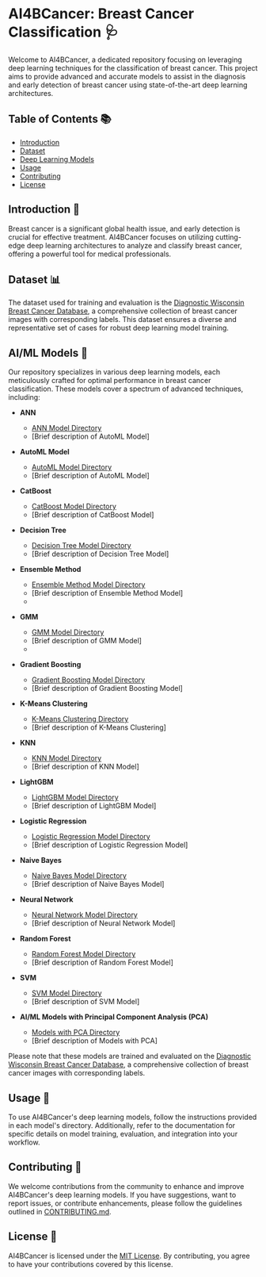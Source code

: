 # AI4BCancer: Breast Cancer Classification 🩺

Welcome to AI4BCancer, a dedicated repository focusing on leveraging deep learning techniques for the classification of breast cancer. This project aims to provide advanced and accurate models to assist in the diagnosis and early detection of breast cancer using state-of-the-art deep learning architectures.

## Table of Contents 📚

- [Introduction](#introduction)
- [Dataset](#dataset)
- [Deep Learning Models](#deep-learning-models)
- [Usage](#usage)
- [Contributing](#contributing)
- [License](#license)

## Introduction 🌟

Breast cancer is a significant global health issue, and early detection is crucial for effective treatment. AI4BCancer focuses on utilizing cutting-edge deep learning architectures to analyze and classify breast cancer, offering a powerful tool for medical professionals.

## Dataset 📊

The dataset used for training and evaluation is the [Diagnostic Wisconsin Breast Cancer Database](https://www.kaggle.com/datasets/uciml/breast-cancer-wisconsin-data), a comprehensive collection of breast cancer images with corresponding labels. This dataset ensures a diverse and representative set of cases for robust deep learning model training.

## AI/ML Models 🧠

Our repository specializes in various deep learning models, each meticulously crafted for optimal performance in breast cancer classification. These models cover a spectrum of advanced techniques, including:

- **ANN**
  - [ANN Model Directory](https://github.com/footcricket05/BCancerAI/tree/main/Models/ANN)
  - [Brief description of AutoML Model]
    
- **AutoML Model**
  - [AutoML Model Directory](https://github.com/footcricket05/BCancerAI/tree/main/Models/AutoML%20Model)
  - [Brief description of AutoML Model]

- **CatBoost**
  - [CatBoost Model Directory](https://github.com/footcricket05/BCancerAI/tree/main/Models/CatBoost)
  - [Brief description of CatBoost Model]

- **Decision Tree**
  - [Decision Tree Model Directory](https://github.com/footcricket05/BCancerAI/tree/main/Models/Decision%20Tree)
  - [Brief description of Decision Tree Model]

- **Ensemble Method**
  - [Ensemble Method Model Directory](https://github.com/footcricket05/BCancerAI/tree/main/Models/Ensemble%20Method)
  - [Brief description of Ensemble Method Model]
  - 
- **GMM**
  - [GMM Model Directory](https://github.com/footcricket05/BCancerAI/tree/main/Models/GMM%20Model)
  - [Brief description of GMM Model]
  - 
- **Gradient Boosting**
  - [Gradient Boosting Model Directory](https://github.com/footcricket05/BCancerAI/tree/main/Models/Gradient%20Boosting)
  - [Brief description of Gradient Boosting Model]

- **K-Means Clustering**
  - [K-Means Clustering Directory](https://github.com/footcricket05/BCancerAI/tree/main/Models/K-Means%20Clustering)
  - [Brief description of K-Means Clustering]

- **KNN**
  - [KNN Model Directory](https://github.com/footcricket05/BCancerAI/tree/main/Models/KNN)
  - [Brief description of KNN Model]

- **LightGBM**
  - [LightGBM Model Directory](https://github.com/footcricket05/BCancerAI/tree/main/Models/LightGBM)
  - [Brief description of LightGBM Model]

- **Logistic Regression**
  - [Logistic Regression Model Directory](https://github.com/footcricket05/BCancerAI/tree/main/Models/Logistic%20Regression)
  - [Brief description of Logistic Regression Model]

- **Naive Bayes**
  - [Naive Bayes Model Directory](https://github.com/footcricket05/BCancerAI/tree/main/Models/Naive%20Bayes)
  - [Brief description of Naive Bayes Model]

- **Neural Network**
  - [Neural Network Model Directory](https://github.com/footcricket05/BCancerAI/tree/main/Models/Neural%20Network)
  - [Brief description of Neural Network Model]

- **Random Forest**
  - [Random Forest Model Directory](https://github.com/footcricket05/BCancerAI/tree/main/Models/Random%20Forest)
  - [Brief description of Random Forest Model]

- **SVM**
  - [SVM Model Directory](https://github.com/footcricket05/BCancerAI/tree/main/Models/SVM)
  - [Brief description of SVM Model]

- **AI/ML Models with Principal Component Analysis (PCA)**
  - [Models with PCA Directory](https://github.com/footcricket05/BCancerAI/tree/main/Models/Models%20with%20PCA)
  - [Brief description of Models with PCA]

Please note that these models are trained and evaluated on the [Diagnostic Wisconsin Breast Cancer Database](https://www.kaggle.com/datasets/uciml/breast-cancer-wisconsin-data), a comprehensive collection of breast cancer images with corresponding labels.

## Usage 🚀

To use AI4BCancer's deep learning models, follow the instructions provided in each model's directory. Additionally, refer to the documentation for specific details on model training, evaluation, and integration into your workflow.

## Contributing 🤝

We welcome contributions from the community to enhance and improve AI4BCancer's deep learning models. If you have suggestions, want to report issues, or contribute enhancements, please follow the guidelines outlined in [CONTRIBUTING.md](CONTRIBUTING.md).

## License 📜

AI4BCancer is licensed under the [MIT License](LICENSE). By contributing, you agree to have your contributions covered by this license.
